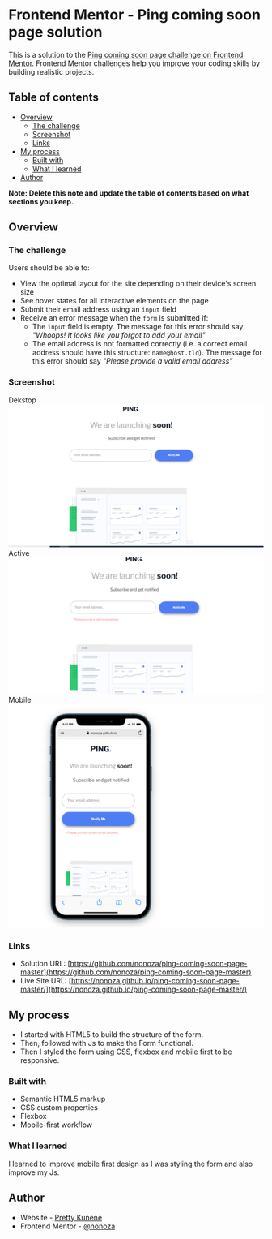 # Frontend Mentor - Ping coming soon page solution

This is a solution to the [Ping coming soon page challenge on Frontend Mentor](https://www.frontendmentor.io/challenges/ping-single-column-coming-soon-page-5cadd051fec04111f7b848da). Frontend Mentor challenges help you improve your coding skills by building realistic projects. 

## Table of contents

- [Overview](#overview)
  - [The challenge](#the-challenge)
  - [Screenshot](#screenshot)
  - [Links](#links)
- [My process](#my-process)
  - [Built with](#built-with)
  - [What I learned](#what-i-learned)
- [Author](#author)


**Note: Delete this note and update the table of contents based on what sections you keep.**

## Overview

### The challenge

Users should be able to:

- View the optimal layout for the site depending on their device's screen size
- See hover states for all interactive elements on the page
- Submit their email address using an `input` field
- Receive an error message when the `form` is submitted if:
	- The `input` field is empty. The message for this error should say *"Whoops! It looks like you forgot to add your email"*
	- The email address is not formatted correctly (i.e. a correct email address should have this structure: `name@host.tld`). The message for this error should say *"Please provide a valid email address"*

### Screenshot
Dekstop
![](./images/dsktop.PNG)
Active
![](./images/active.PNG)
Mobile
![](./images/mobile.PNG)




### Links

- Solution URL: [https://github.com/nonoza/ping-coming-soon-page-master](https://github.com/nonoza/ping-coming-soon-page-master)
- Live Site URL: [https://nonoza.github.io/ping-coming-soon-page-master/](https://nonoza.github.io/ping-coming-soon-page-master/)

## My process
- I started with HTML5 to build the structure of the form.
- Then, followed with Js to make the Form functional.
- Then I styled the form using CSS, flexbox and mobile first to be responsive.

### Built with

- Semantic HTML5 markup
- CSS custom properties
- Flexbox
- Mobile-first workflow


### What I learned

I learned to improve mobile first design as I was styling the form and also improve my Js.


## Author

- Website - [Pretty Kunene](https://prettynkunene.co.za/)
- Frontend Mentor - [@nonoza](https://www.frontendmentor.io/profile/nonoza)



